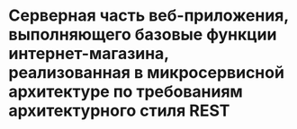 # Серверная часть веб-приложения, выполняющего базовые функции интернет-магазина, реализованная в микросервисной архитектуре по требованиям архитектурного стиля REST
